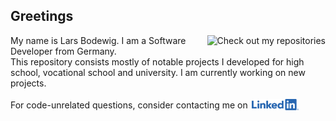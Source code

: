 <h2>Greetings</h2>
<p>
  <a href="https://github.com/LarsBodewig?tab=repositories">
    <img align="right" alt="Check out my repositories" title="Language Usage Statistics" src="https://github-readme-stats.vercel.app/api/top-langs/?username=LarsBodewig">
  </a>
</p>
<p>
  My name is Lars Bodewig. I am a Software Developer from Germany.<br>
  This repository consists mostly of notable projects I developed for high school, vocational school and university. I am currently working on new projects.<br>
  <br>
  For code-unrelated questions, consider contacting me on&#8239;
  <a href="https://www.linkedin.com/in/LarsBodewig/">
    <img width="75rem" valign="-0.25em" title="LinkedIn" src="https://github.com/LarsBodewig/LarsBodewig/raw/main/resources/LinkedIn-Logos/LI-Logo.png">
  </a>
</p>
